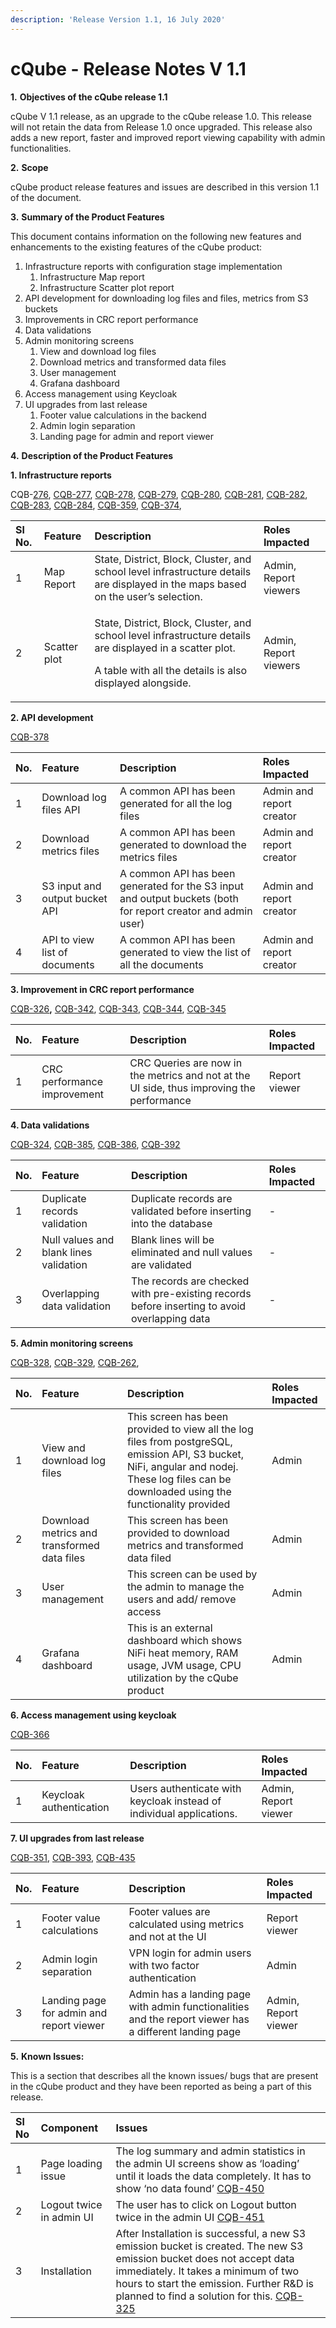 ```yaml
---
description: 'Release Version 1.1, 16 July 2020'
---
```


# cQube - Release Notes V 1.1

**1.**           **Objectives of the cQube release 1.1**

cQube V 1.1 release, as an upgrade to the cQube release 1.0. This release will not retain the data from Release 1.0 once upgraded.  This release also adds a new report, faster and improved report viewing capability with admin functionalities.

**2.**           **Scope**

cQube product release features and issues are described in this version 1.1 of the document​.

**3.**           **Summary of the Product Features** 

This document contains information on the following new features and enhancements to the existing features of the cQube product:

1. Infrastructure reports with configuration stage implementation
   1. Infrastructure Map report
   2. Infrastructure Scatter plot report
2. API development for downloading log files and files, metrics from S3 buckets
3. Improvements in CRC report performance
4. Data validations
5. Admin monitoring screens
   1. View and download log files
   2. Download metrics and transformed data files
   3. User management
   4. Grafana dashboard
6. Access management using Keycloak
7. UI upgrades from last release
   1. Footer value calculations in the backend
   2. Admin login separation
   3. Landing page for admin and report viewer

**4.**           **Description of the Product Features**

**1. Infrastructure reports**

CQB-[276](https://project-sunbird.atlassian.net/browse/CQB-276), [CQB-277](https://project-sunbird.atlassian.net/browse/CQB-277), [CQB-278](https://project-sunbird.atlassian.net/browse/CQB-278), [CQB-279](https://project-sunbird.atlassian.net/browse/CQB-279), [CQB-280](https://project-sunbird.atlassian.net/browse/CQB-280), [CQB-281](https://project-sunbird.atlassian.net/browse/CQB-281), [CQB-282](https://project-sunbird.atlassian.net/browse/CQB-282), [CQB-283](https://project-sunbird.atlassian.net/browse/CQB-283), [CQB-284](https://project-sunbird.atlassian.net/browse/CQB-284), [CQB-359](https://project-sunbird.atlassian.net/browse/CQB-359), [CQB-374](https://project-sunbird.atlassian.net/browse/CQB-374),

<table>
  <thead>
    <tr>
      <th style="text-align:left">Sl No.</th>
      <th style="text-align:left">Feature</th>
      <th style="text-align:left">Description</th>
      <th style="text-align:left">Roles Impacted</th>
    </tr>
  </thead>
  <tbody>
    <tr>
      <td style="text-align:left">1</td>
      <td style="text-align:left">Map Report</td>
      <td style="text-align:left">State, District, Block, Cluster, and school level infrastructure details
        are displayed in the maps based on the user&#x2019;s selection.</td>
      <td
      style="text-align:left">Admin, Report viewers</td>
    </tr>
    <tr>
      <td style="text-align:left">2</td>
      <td style="text-align:left">Scatter plot</td>
      <td style="text-align:left">
        <p>State, District, Block, Cluster, and school level infrastructure details
          are displayed in a scatter plot.</p>
        <p>A table with all the details is also displayed alongside.</p>
      </td>
      <td style="text-align:left">Admin, Report viewers</td>
    </tr>
  </tbody>
</table>

**2. API development**

[CQB-378](https://project-sunbird.atlassian.net/browse/CQB-378)

| No. | Feature | Description | Roles Impacted |
| :--- | :--- | :--- | :--- |
| 1 | Download log files API | A common API has been generated for all the log files | Admin and report creator |
| 2 | Download metrics files | A common API has been generated to download the metrics files | Admin and report creator |
| 3 | S3 input and output bucket API | A common API has been generated for the S3 input and output buckets \(both for report creator and admin user\) | Admin and report creator |
| 4 | API to view list of documents | A common API has been generated to view the list of all the documents | Admin and report creator |

**3. Improvement in CRC report performance**

[CQB-326](https://project-sunbird.atlassian.net/browse/CQB-326)**,** [CQB-342](https://project-sunbird.atlassian.net/browse/CQB-342), [CQB-343](https://project-sunbird.atlassian.net/browse/CQB-343), [CQB-344](https://project-sunbird.atlassian.net/browse/CQB-344), [CQB-345](https://project-sunbird.atlassian.net/browse/CQB-345)

| No. | Feature | Description | Roles Impacted |
| :--- | :--- | :--- | :--- |
| 1 | CRC performance improvement | CRC Queries are now in the metrics and not at the UI side, thus improving the performance | Report viewer |

**4. Data validations**

[CQB-324](https://project-sunbird.atlassian.net/browse/CQB-324), [CQB-385](https://project-sunbird.atlassian.net/browse/CQB-385), [CQB-386](https://project-sunbird.atlassian.net/browse/CQB-386), [CQB-392](https://project-sunbird.atlassian.net/browse/CQB-392)

| No. | Feature | Description | Roles Impacted |
| :--- | :--- | :--- | :--- |
| 1 | Duplicate records validation | Duplicate records are validated before inserting into the database | -            |
| 2 | Null values and blank lines validation | Blank lines will be eliminated and null values are validated | -            |
| 3 | Overlapping data validation | The records are checked with pre-existing records before inserting to avoid overlapping data | -            |

**5. Admin monitoring screens**

[CQB-328](https://project-sunbird.atlassian.net/browse/CQB-328), [CQB-329](https://project-sunbird.atlassian.net/browse/CQB-329), [CQB-262](https://project-sunbird.atlassian.net/browse/CQB-262),

| No. | Feature | Description | Roles Impacted |
| :--- | :--- | :--- | :--- |
| 1 | View and download log files | This screen has been provided to view all the log files from postgreSQL, emission API, S3 bucket, NiFi, angular and nodej. These log files can be downloaded using the functionality provided | Admin |
| 2 | Download metrics and transformed data files | This screen has been provided to download metrics and transformed data filed | Admin |
| 3 | User management | This screen can be used by the admin to manage the users and add/ remove access | Admin |
| 4 | Grafana dashboard | This is an external dashboard which shows NiFi heat memory, RAM usage, JVM usage, CPU utilization by the cQube product | Admin |

**6. Access management using keycloak**

[CQB-366](https://project-sunbird.atlassian.net/browse/CQB-366)

| No. | Feature | Description | Roles Impacted |
| :--- | :--- | :--- | :--- |
| 1 | Keycloak authentication | Users authenticate with keycloak instead of individual applications. | Admin, Report viewer |

**7. UI upgrades from last release**

[CQB-351](https://project-sunbird.atlassian.net/browse/CQB-351), [CQB-393](https://project-sunbird.atlassian.net/browse/CQB-393), [CQB-435](https://project-sunbird.atlassian.net/browse/CQB-435)

| No. | Feature | Description | Roles Impacted |
| :--- | :--- | :--- | :--- |
| 1 | Footer value calculations | Footer values are calculated using metrics and not at the UI | Report viewer |
| 2 | Admin login separation | VPN login for admin users with two factor authentication | Admin |
| 3 | Landing page for admin and report viewer | Admin has a landing page with admin functionalities and the report viewer has a different landing page | Admin, Report viewer |

**5.**           **Known Issues:**

This is a section that describes all the known issues/ bugs that are present in the cQube product and they have been reported as being a part of this release.

| Sl No | Component | Issues |
| :--- | :--- | :--- |
| 1 | Page loading issue | The log summary and admin statistics in the admin UI screens show as ‘loading’ until it loads the data completely. It has to show ‘no data found’ [CQB-450](https://project-sunbird.atlassian.net/browse/CQB-450) |
| 2 | Logout twice in admin UI | The user has to click on Logout button twice in the admin UI [CQB-451](https://project-sunbird.atlassian.net/browse/CQB-451) |
| 3 | Installation | After Installation is successful, a new S3 emission bucket is created. The new S3 emission bucket does not accept data immediately. It takes a minimum of two hours to start the emission. Further R&D is planned to find a solution for this. [CQB-325](https://project-sunbird.atlassian.net/browse/CQB-325) |

